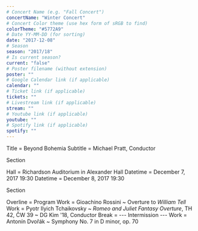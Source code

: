 ```yaml
---
# Concert Name (e.g. "Fall Concert")
concertName: "Winter Concert"
# Concert Color theme (use hex form of sRGB to find)
colorTheme: "#5772A9"
# Date YY-MM-DD (for sorting)
date: "2017-12-08"
# Season
season: "2017/18"
# Is current season?
current: "false"
# Poster filename (without extension)
poster: ""
# Google Calendar link (if applicable)
calendar: ""
# Ticket link (if applicable)
tickets: ""
# Livestream link (if applicable)
stream: ""
# Youtube link (if applicable)
youtube: ""
# Spotify link (if applicable)
spotify: ""
---
```

Title = Beyond Bohemia
Subtitle = Michael Pratt, Conductor

Section

Hall = Richardson Auditorium in Alexander Hall
Datetime = December 7, 2017 19:30
Datetime = December 8, 2017 19:30

Section

Overline = Program
Work = Gioachino Rossini ~ Overture to *William Tell*
Work = Pyotr Ilyich Tchaikovsky ~ *Romeo and Juliet Fantasy Overture*, TH 42, ČW 39 ~ DG Kim '18, Conductor
Break = --- Intermission ---
Work = Antonín Dvořák ~ Symphony No. 7 in D minor, op. 70
